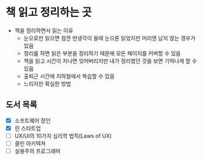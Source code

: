 # 책 읽고 정리하는 곳

- 책을 정리하면서 읽는 이유
  - 눈으로만 읽으면 잠깐 딴생각이 들때 눈으론 읽었지만 머리엔 남지 않는 경우가 있음
  - 정리를 하면 읽은 부분을 정리하기 때문에 모든 페이지를 커버할 수 있음
  - 책을 읽고 시간이 지나면 잊어버리지만 내가 정리했던 것을 보면 기억나게 할 수 있음
  - 출퇴근 시간에 지하철에서 복습할 수 있음
  - 느리지만 확실한 방법

## 도서 목록

- [x] 소프트웨어 장인
- [x] 린 스타트업
- [ ] UX/UI의 10가지 심리학 법칙(Laws of UX)
- [ ] 클린 아키텍쳐
- [ ] 실용주의 프로그래머
